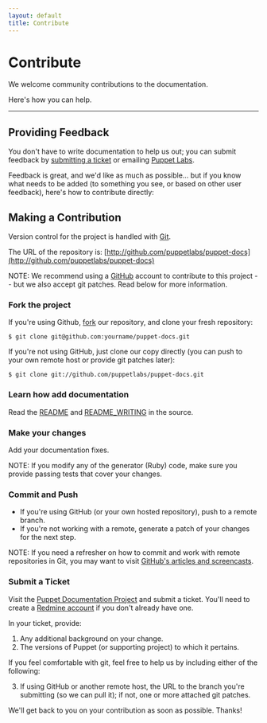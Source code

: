 ```yaml
---
layout: default
title: Contribute
---
```


Contribute
==========

We welcome community contributions to the documentation.

Here's how you can help.

* * *

Providing Feedback
----------------

You don't have to write documentation to help us out; you can submit
feedback by [submitting a ticket](contribute.html#submit-a-ticket) or 
emailing [Puppet Labs](mailto:info@puppetlabs.com).

Feedback is great, and we'd like as much as possible... but if you
know what needs to be added (to something you see, or based on other
user feedback), here's how to contribute directly:

Making a Contribution
---------------------

Version control for the project is handled with
[Git](http://git-scm.com/).

The URL of the repository is: [http://github.com/puppetlabs/puppet-docs](http://github.com/puppetlabs/puppet-docs)

NOTE: We recommend using a [GitHub](http://github.com) account to
contribute to this project -- but we also accept git patches.  Read
below for more information.

### Fork the project

If you're using Github, [fork](http://help.github.com/forking/) our
repository, and clone your fresh repository:

    $ git clone git@github.com:yourname/puppet-docs.git

If you're not using GitHub, just clone our copy directly (you can push
to your own remote host or provide git patches later):

    $ git clone git://github.com/puppetlabs/puppet-docs.git

### Learn how add documentation

Read the
 [README](http://github.com/puppetlabs/puppet-docs/blob/master/README.markdown)
and [README_WRITING](http://github.com/puppetlabs/puppet-docs/blob/master/README_WRITING.markdown) in the source.

### Make your changes

Add your documentation fixes.

NOTE: If you modify any of the generator (Ruby) code, make sure you
provide passing tests that cover your changes.

### Commit and Push

* If you're using GitHub (or your own hosted repository), push to a
  remote branch.
* If you're not working with a remote, generate a patch of your
  changes for the next step.

NOTE: If you need a refresher on how to commit and work with remote
repositories in Git, you may want to visit [GitHub's articles and
screencasts](http://learn.github.com/).

### Submit a Ticket

Visit the [Puppet Documentation
Project](http://projects.puppetlabs.com/projects/puppet-docs/) and
submit a ticket.  You'll need to create a [Redmine
account](http://projects.puppetlabs.com/account/register) if you
don't already have one.

In your ticket, provide:

1. Any additional background on your change.
2. The versions of Puppet (or supporting project) to which it pertains.

If you feel comfortable with git, feel free to help us by including either
of the following:

3. If using GitHub or another remote host, the URL to the branch
   you're submitting (so we can pull it); if not, one or more attached
   git patches.

We'll get back to you on your contribution as soon as possible.  Thanks!


